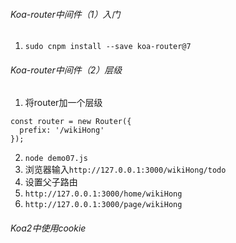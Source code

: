 ###### Koa-router中间件（1）入门
1. `sudo cnpm install --save koa-router@7`

###### Koa-router中间件（2）层级
1. 将router加一个层级
```
const router = new Router({
  prefix: '/wikiHong'
});
```
2. `node demo07.js`
3. 浏览器输入`http://127.0.0.1:3000/wikiHong/todo`
4. 设置父子路由
5. `http://127.0.0.1:3000/home/wikiHong`
5. `http://127.0.0.1:3000/page/wikiHong`

###### Koa2中使用cookie
